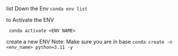 list Down the Env
 ```conda env list```

to Activate the ENV

``` conda activate <ENV NAME>```

create a new ENV
Note: Make sure you are in base
```conda create -n <env_name> python=3.11 -y```
